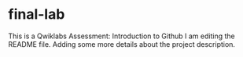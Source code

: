 # final-lab
This is a Qwiklabs Assessment: Introduction to Github
I am editing the README file. Adding some more details about the project description.

